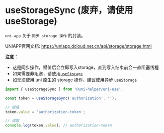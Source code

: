 # useStorageSync (废弃，请使用 useStorage)

`uni-app` 关于 `同步 storage 操作` 的封装。

UNIAPP官网文档: <https://uniapp.dcloud.net.cn/api/storage/storage.html>

**注意：**

- 这是同步操作，赋值后会立即写入storage，直到写入结束前会一直阻塞线程
- 如果需要非阻塞，请使用[`useStorage`](../useStorage/index.md)
- 如无须使用 uni 原生的 storage 操作，建议使用异步 [`useStorage`](../useStorage/index.md)

```typescript
import { useStorageSync } from '@uni-helper/uni-use';

const token = useStorageSync('authorization', '');

// 赋值
token.value = 'authorization-token';

// 读取
console.log(token.value); // authorization-token
```
